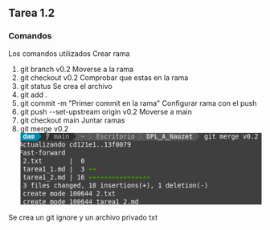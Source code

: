 ## Tarea 1.2
### Comandos
Los comandos utilizados
Crear rama
1. git branch v0.2
Moverse a la rama
2. git checkout v0.2
Comprobar que estas en la rama
3. git status
Se crea el archivo
4. git add .
5. git commit -m "Primer commit en la rama"
Configurar rama con el push
6. git push --set-upstream origin v0.2
Moverse a main
7. git checkout main
Juntar ramas
8. git merge v0.2
![](/Fotos/4.png)

Se crea un git ignore y un archivo privado txt
